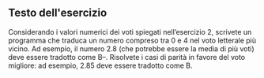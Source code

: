 ## Testo dell'esercizio

Considerando i valori numerici dei voti spiegati nell’esercizio 2, scrivete un programma che traduca un numero compreso tra 0 e 4 nel voto letterale più vicino. Ad esempio, il numero 2.8 (che potrebbe essere la media di più voti) deve essere tradotto come B–. Risolvete i casi di parità in favore del voto migliore: ad esempio, 2.85 deve essere tradotto come B.

